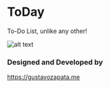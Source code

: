 # ToDay
To-Do List, unlike any other!

![alt text](https://user-images.githubusercontent.com/13090095/71558054-c0dce200-2a46-11ea-9780-02a16da907fc.jpg)

### Designed and Developed by
https://gustavozapata.me
